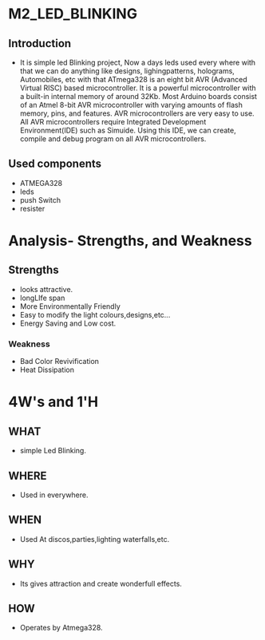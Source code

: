 # M2_LED_BLINKING

## Introduction
* It is simple led Blinking project, Now a days leds used every where with that we can do anything like designs, lighingpatterns, holograms, Automobiles, etc with that
  ATmega328 is an eight bit AVR (Advanced Virtual RISC) based microcontroller. It is a powerful microcontroller with a built-in  internal memory of around 32Kb. Most     Arduino boards consist of an Atmel 8-bit AVR microcontroller with varying amounts of flash memory, pins, and features.
  AVR microcontrollers are very easy to use. All AVR microcontrollers require Integrated Development Environment(IDE) such as Simuide. Using this IDE, we can create, compile and debug program on all AVR microcontrollers.

## Used components

* ATMEGA328
* leds
* push Switch
* resister

# Analysis- Strengths, and Weakness

## Strengths

* looks attractive.
* longLIfe span
* More Environmentally Friendly
* Easy to modify the light colours,designs,etc...
* Energy Saving and Low cost.

### Weakness
* Bad Color Revivification
* Heat Dissipation


# 4W's and 1'H

## WHAT
* simple Led Blinking.
## WHERE
* Used in everywhere.
## WHEN 
* Used At discos,parties,lighting waterfalls,etc.
## WHY 
* Its gives attraction and create wonderfull effects.
## HOW 
* Operates by Atmega328.
